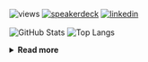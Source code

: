 ![views](https://komarev.com/ghpvc/?username=chck&color=blueviolet)
[![speakerdeck](https://img.shields.io/badge/Speaker_Deck-chck-8a2be2?style=flat-square&logo=speaker-deck)](https://speakerdeck.com/chck)
[![linkedin](https://img.shields.io/badge/LinkedIn-chck-8a2be2?style=flat-square&logo=linkedin)](https://www.linkedin.com/in/chck/)

<p align="left"> 
  <img alt="GitHub Stats" align="center" height="150" src="https://github-readme-stats-nine-umber-51.vercel.app/api?username=chck&count_private=true&show_icons=true&hide_title=true&theme=buefy" />
  <img alt="Top Langs" align="center" height="150" src="https://github-readme-stats-nine-umber-51.vercel.app/api/top-langs/?username=chck&layout=compact&count_private=true&show_icons=true&hide_title=true&theme=buefy" />
</p>

<details>
  <summary><b>Read more</b></summary>
  <br>

  <!--START_SECTION:waka-->
**🐱 My GitHub Data** 

> 📦 125.5 kB Used in GitHub's Storage 
 > 
> 🏆 349 Contributions in the Year 2025
 > 
> 💼 Opted to Hire
 > 
> 📜 133 Public Repositories 
 > 
> 🔑 24 Private Repositories 
 > 
**I'm a Night 🦉** 

```text
🌞 Morning                1200 commits        ████░░░░░░░░░░░░░░░░░░░░░   16.27 % 
🌆 Daytime                2247 commits        ████████░░░░░░░░░░░░░░░░░   30.47 % 
🌃 Evening                2087 commits        ███████░░░░░░░░░░░░░░░░░░   28.30 % 
🌙 Night                  1841 commits        ██████░░░░░░░░░░░░░░░░░░░   24.96 % 
```
📅 **I'm Most Productive on Thursday** 

```text
Monday                   1389 commits        █████░░░░░░░░░░░░░░░░░░░░   18.83 % 
Tuesday                  1103 commits        ████░░░░░░░░░░░░░░░░░░░░░   14.96 % 
Wednesday                1315 commits        ████░░░░░░░░░░░░░░░░░░░░░   17.83 % 
Thursday                 1656 commits        ██████░░░░░░░░░░░░░░░░░░░   22.45 % 
Friday                   771 commits         ███░░░░░░░░░░░░░░░░░░░░░░   10.45 % 
Saturday                 483 commits         ██░░░░░░░░░░░░░░░░░░░░░░░   06.55 % 
Sunday                   658 commits         ██░░░░░░░░░░░░░░░░░░░░░░░   08.92 % 
```


📊 **This Week I Spent My Time On** 

```text
💬 Programming Languages: 
YAML                     4 hrs 19 mins       ████████░░░░░░░░░░░░░░░░░   30.11 % 
Markdown                 4 hrs 10 mins       ███████░░░░░░░░░░░░░░░░░░   29.05 % 
Terraform                2 hrs 8 mins        ████░░░░░░░░░░░░░░░░░░░░░   14.84 % 
Docker                   1 hr 5 mins         ██░░░░░░░░░░░░░░░░░░░░░░░   07.57 % 
Python                   42 mins             █░░░░░░░░░░░░░░░░░░░░░░░░   04.98 % 

🔥 Editors: 
Zed                      5 hrs 39 mins       ██████████░░░░░░░░░░░░░░░   39.35 % 
Obsidian                 3 hrs 29 mins       ██████░░░░░░░░░░░░░░░░░░░   24.30 % 
Neovim                   2 hrs 45 mins       █████░░░░░░░░░░░░░░░░░░░░   19.22 % 
PyCharm                  2 hrs 17 mins       ████░░░░░░░░░░░░░░░░░░░░░   15.94 % 
RustRover                10 mins             ░░░░░░░░░░░░░░░░░░░░░░░░░   01.20 % 
```

**I Mostly Code in Python** 

```text
Python                   47 repos            █████████░░░░░░░░░░░░░░░░   34.56 % 
Jupyter Notebook         19 repos            ███░░░░░░░░░░░░░░░░░░░░░░   13.97 % 
Ruby                     11 repos            ██░░░░░░░░░░░░░░░░░░░░░░░   08.09 % 
Rust                     8 repos             █░░░░░░░░░░░░░░░░░░░░░░░░   05.88 % 
Dockerfile               5 repos             █░░░░░░░░░░░░░░░░░░░░░░░░   03.68 % 
```



**Timeline**

![Lines of Code chart](https://raw.githubusercontent.com/chck/chck/main/assets/bar_graph.png)


 Last Updated on 2025-04-08 02:02 UTC
<!--END_SECTION:waka-->
</details>

